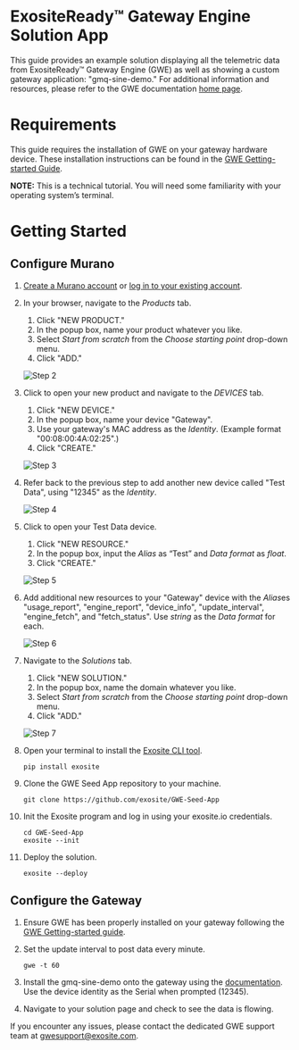 # ExositeReady™ Gateway Engine Solution App

This guide provides an example solution displaying all the telemetric data from ExositeReady™ Gateway Engine (GWE) as well as showing a custom gateway application: "gmq-sine-demo." For additional information and resources, please refer to the GWE documentation [home page](http://docs.exosite.com/exositeready/gwe/).

# Requirements

This guide requires the installation of GWE on your gateway hardware device. These installation instructions can be found in the [GWE Getting-started Guide](http://docs.exosite.com/exositeready/gwe/getting_started/).

**NOTE:** This is a technical tutorial. You will need some familiarity with your operating system’s terminal.

# Getting Started

## Configure Murano

1. [Create a Murano account](https://exosite.com/signup/) or [log in to your existing account](https://www.exosite.io/).

2. In your browser, navigate to the *Products* tab. 

	1. Click "NEW PRODUCT." 
	2. In the popup box, name your product whatever you like. 
	3. Select *Start from scratch* from the *Choose starting point* drop-down menu. 
	4. Click "ADD."

	![Step 2](assets/step_2.png)

3. Click to open your new product and navigate to the *DEVICES* tab.

	1. Click "NEW DEVICE." 
	2. In the popup box, name your device "Gateway". 
	3. Use your gateway's MAC address as the *Identity*. (Example format "00:08:00:4A:02:25".)
	4. Click "CREATE."

	![Step 3](assets/step_3.png)

4. Refer back to the previous step to add another new device called "Test Data", using "12345" as the *Identity*.

	![Step 4](assets/step_4.png)

5. Click to open your Test Data device. 
	1. Click "NEW RESOURCE." 
	2. In the popup box, input the *Alias* as “Test” and *Data format* as *float*. 
	3. Click "CREATE."

	![Step 5](assets/step_5.png)

6. Add additional new resources to your "Gateway" device with the *Alias*es "usage_report", "engine_report", "device_info", "update_interval", "engine_fetch", and "fetch_status". Use *string* as the *Data format* for each.

	![Step 6](assets/step_6.png)

7. Navigate to the *Solutions* tab.
	1. Click "NEW SOLUTION." 
	2. In the popup box, name the domain whatever you like.
	3. Select *Start from scratch* from the *Choose starting point* drop-down menu.  
	4. Click "ADD."

	![Step 7](assets/step_7.png)

8. Open your terminal to install the [Exosite CLI tool](https://github.com/exosite/exosite-cli).

	```
	pip install exosite
	```

9. Clone the GWE Seed App repository to your machine.

	```
	git clone https://github.com/exosite/GWE-Seed-App
	```

10. Init the Exosite program and log in using your exosite.io credentials. 

	```
	cd GWE-Seed-App
	exosite --init
	```

11. Deploy the solution.

	```
	exosite --deploy
	```

## Configure the Gateway 

1. Ensure GWE has been properly installed on your gateway following the [GWE Getting-started guide](http://docs.exosite.com/exositeready/gwe/getting_started/).

2. Set the update interval to post data every minute.

	```
	gwe -t 60
	```

3. Install the gmq-sine-demo onto the gateway using the [documentation](https://github.com/exosite/gmq-sine-demo). Use the device identity as the Serial when prompted (12345).

4. Navigate to your solution page and check to see the data is flowing.

If you encounter any issues, please contact the dedicated GWE support team at [gwesupport@exosite.com](mailto:gwesupport@exosite.com).
